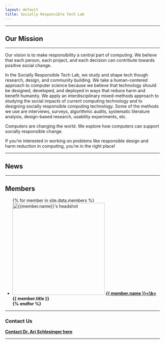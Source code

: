 ```yaml
---
layout: default
title: Socially Responsible Tech Lab
---
```

---

## Our Mission
---

Our vision is to make responsibility a central part of computing. We believe that each person, each project, and each decision can contribute towards positive social change. 

In the Socially Responsible Tech Lab, we study and shape tech though research, design, and community building. We take a human-centered approach to computer science because we believe that technology should be designed, developed, and deployed in ways that reduce harm and benefit humanity. We apply an interdisciplinary mixed-methods approach to studying the social impacts of current computing technology and to designing socially responsible computing technology. Some of the methods we use are interviews, surveys, algorithmic audits, systematic literature analysis, design-based research, usability experiments, etc. 

Computers are changing the world. We explore how computers can support socially responsible change.

If you’re interested in working on problems like responsible design and harm reduction in computing, you’re in the right place! 

***

## News

***

## Members
<ul>
    {% for member in site.data.members %}
    <li>
        <span>
            <img src="{{member.image}}" alt="{{member.name}}'s headshot" role="img" width="300" height="300"/>
        </span>
         <a href="mailto:{{member.email}}">
            <b>{{ member.name }}<\b>
        </a>
        <br>
        {{ member.title }}
    </li>
    {% endfor %}
</ul>

***

### Contact Us

<a href="mailto:ari.schlesinger@uga.edu" target="_blank" aria-label="ari.schlesinger@uga.edu">Contact Dr. Ari Schlesinger here</a>

***
